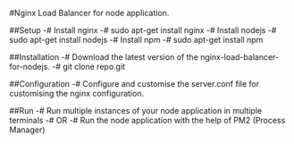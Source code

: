 #Nginx Load Balancer for node application.

##Setup
-# Install nginx
-# sudo apt-get install nginx
-# Install nodejs
-# sudo apt-get install nodejs
-# Install npm
-# sudo apt-get install npm

##Installation
-# Download the latest version of the nginx-load-balancer-for-nodejs.
-# git clone repo.git

##Configuration
-# Configure and customise the server.conf file for customising the nginx configuration.

##Run
-# Run multiple instances of your node application in multiple terminals
-# OR
-# Run the node application with the help of PM2 (Process Manager)
